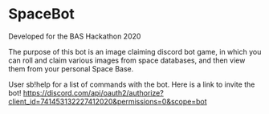 # SpaceBot
Developed for the BAS Hackathon 2020

The purpose of this bot is an image claiming discord bot game, in which you can roll and claim various images from space databases, 
and then view them from your personal Space Base.

User sb!help for a list of commands with the bot.  Here is a link to invite the bot! 
https://discord.com/api/oauth2/authorize?client_id=741453132227412020&permissions=0&scope=bot
